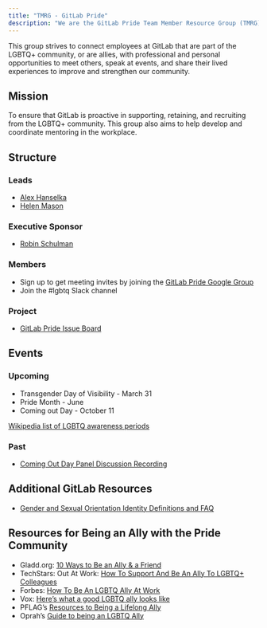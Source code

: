 ```yaml
---
title: "TMRG - GitLab Pride"
description: "We are the GitLab Pride Team Member Resource Group (TMRG) founded in the fall of 2019. Learn more!"
---
```


This group strives to connect employees at GitLab that are part of the LGBTQ+ community, or are allies, with professional and personal opportunities to meet others, speak at events, and share their lived experiences to improve and strengthen our community.

## Mission

To ensure that GitLab is proactive in supporting, retaining, and recruiting from the LGBTQ+ community. This group also aims to help develop and coordinate mentoring in the workplace.

## Structure

### Leads

- [Alex Hanselka](https://about.gitlab.com/company/team/#ahanselka)
- [Helen Mason](https://about.gitlab.com/company/team/#hmason)

### Executive Sponsor

- [Robin Schulman](https://about.gitlab.com/company/team/#rschulman)

### Members

- Sign up to get meeting invites by joining the [GitLab Pride Google Group](https://groups.google.com/a/gitlab.com/g/pride-tmrg)
- Join the #lgbtq Slack channel

### Project

- [GitLab Pride Issue Board](https://gitlab.com/gitlab-com/pride-tmrg/)

## Events

### Upcoming

- Transgender Day of Visibility - March 31
- Pride Month - June
- Coming out Day - October 11

[Wikipedia list of LGBTQ awareness periods](https://en.wikipedia.org/wiki/List_of_LGBT_awareness_periods)

### Past

- [Coming Out Day Panel Discussion Recording](https://youtu.be/OUKWs6hkMQY)

## Additional GitLab Resources

- [Gender and Sexual Orientation Identity Definitions and FAQ](https://about.gitlab.com/handbook/people-group/orientation-identity/)

## Resources for Being an Ally with the Pride Community

- Gladd.org: [10 Ways to Be an Ally & a Friend](https://www.glaad.org/resources/ally/2)
- TechStars: Out At Work: [How To Support And Be An Ally To LGBTQ+ Colleagues](https://www.techstars.com/the-line/advice/out-at-work-how-to-support-and-be-an-ally-to-lgbtq-colleagues)
- Forbes: [How To Be An LGBTQ Ally At Work](https://www.forbes.com/sites/brianhonigman/2016/07/20/lgbtq-ally-at-work/#30a6ee0142fc)
- Vox: [Here’s what a good LGBTQ ally looks like](https://www.vox.com/identities/2019/6/22/18700875/lgbtq-good-ally)
- PFLAG’s [Resources to Being a Lifelong Ally](https://pflag.org/resource/resources-to-being-a-lifelong-ally/)
- Oprah’s [Guide to being an LGBTQ Ally](https://www.oprahmag.com/life/relationships-love/a28159555/how-to-be-lgbtq-ally/)
